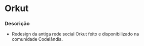 # Orkut

### Descrição
- Redesign da antiga rede social Orkut feito e disponibilizado na comunidade Codelândia.